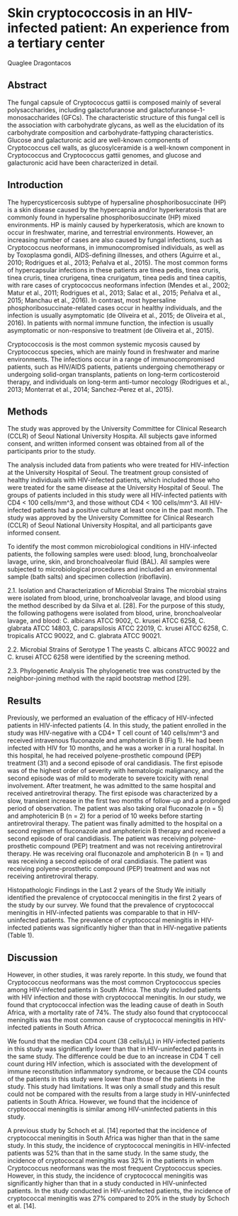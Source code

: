 # Skin cryptococcosis in an HIV-infected patient: An experience from a tertiary center
Quaglee Dragontacos


## Abstract
The fungal capsule of Cryptococcus gattii is composed mainly of several polysaccharides, including galactofuranose and galactofuranose-1-monosaccharides (GFCs). The characteristic structure of this fungal cell is the association with carbohydrate glycans, as well as the elucidation of its carbohydrate composition and carbohydrate-fattyping characteristics. Glucose and galacturonic acid are well-known components of Cryptococcus cell walls, as glucosylceramide is a well-known component in Cryptococcus and Cryptococcus gattii genomes, and glucose and galacturonic acid have been characterized in detail.


## Introduction
The hypercysticercosis subtype of hypersaline phosphoribosuccinate (HP) is a skin disease caused by the hypercapnia and/or hyperkeratosis that are commonly found in hypersaline phosphoribosuccinate (HP) mixed environments. HP is mainly caused by hyperkeratosis, which are known to occur in freshwater, marine, and terrestrial environments. However, an increasing number of cases are also caused by fungal infections, such as Cryptococcus neoformans, in immunocompromised individuals, as well as by Toxoplasma gondii, AIDS-defining illnesses, and others (Aguirre et al., 2010; Rodrigues et al., 2013; Peñalva et al., 2015). The most common forms of hypercapsular infections in these patients are tinea pedis, tinea cruris, tinea cruris, tinea crurigena, tinea crurigatum, tinea pedis and tinea capitis, with rare cases of cryptococcus neoformans infection (Mendes et al., 2002; Matur et al., 2011; Rodrigues et al., 2013; Salac et al., 2015; Peñalva et al., 2015; Manchau et al., 2016). In contrast, most hypersaline phosphoribosuccinate-related cases occur in healthy individuals, and the infection is usually asymptomatic (de Oliveira et al., 2015; de Oliveira et al., 2016). In patients with normal immune function, the infection is usually asymptomatic or non-responsive to treatment (de Oliveira et al., 2015).

Cryptococcosis is the most common systemic mycosis caused by Cryptococcus species, which are mainly found in freshwater and marine environments. The infections occur in a range of immunocompromised patients, such as HIV/AIDS patients, patients undergoing chemotherapy or undergoing solid-organ transplants, patients on long-term corticosteroid therapy, and individuals on long-term anti-tumor necology (Rodrigues et al., 2013; Monterrat et al., 2014; Sanchez-Perez et al., 2015).


## Methods
The study was approved by the University Committee for Clinical Research (CCLR) of Seoul National University Hospita. All subjects gave informed consent, and written informed consent was obtained from all of the participants prior to the study.

The analysis included data from patients who were treated for HIV-infection at the University Hospital of Seoul. The treatment group consisted of healthy individuals with HIV-infected patients, which included those who were treated for the same disease at the University Hospital of Seoul. The groups of patients included in this study were all HIV-infected patients with CD4 < 100 cells/mm^3, and those without CD4 < 100 cells/mm^3. All HIV-infected patients had a positive culture at least once in the past month. The study was approved by the University Committee for Clinical Research (CCLR) of Seoul National University Hospital, and all participants gave informed consent.

To identify the most common microbiological conditions in HIV-infected patients, the following samples were used: blood, lung, bronchoalveolar lavage, urine, skin, and bronchoalveolar fluid (BAL). All samples were subjected to microbiological procedures and included an environmental sample (bath salts) and specimen collection (riboflavin).

2.1. Isolation and Characterization of Microbial Strains
The microbial strains were isolated from blood, urine, bronchoalveolar lavage, and blood using the method described by da Silva et al. [28]. For the purpose of this study, the following pathogens were isolated from blood, urine, bronchoalveolar lavage, and blood: C. albicans ATCC 9002, C. krusei ATCC 6258, C. glabrata ATCC 14803, C. parapsilosis ATCC 22019, C. krusei ATCC 6258, C. tropicalis ATCC 90022, and C. glabrata ATCC 90021.

2.2. Microbial Strains of Serotype 1
The yeasts C. albicans ATCC 90022 and C. krusei ATCC 6258 were identified by the screening method.

2.3. Phylogenetic Analysis
The phylogenetic tree was constructed by the neighbor-joining method with the rapid bootstrap method [29].


## Results
Previously, we performed an evaluation of the efficacy of HIV-infected patients in HIV-infected patients (4. In this study, the patient enrolled in the study was HIV-negative with a CD4+ T cell count of 140 cells/mm^3 and received intravenous fluconazole and amphotericin B (Fig 1). He had been infected with HIV for 10 months, and he was a worker in a rural hospital. In this hospital, he had received polyene-prosthetic compound (PEP) treatment (31) and a second episode of oral candidiasis. The first episode was of the highest order of severity with hematologic malignancy, and the second episode was of mild to moderate to severe toxicity with renal involvement. After treatment, he was admitted to the same hospital and received antiretroviral therapy. The first episode was characterized by a slow, transient increase in the first two months of follow-up and a prolonged period of observation. The patient was also taking oral fluconazole (n = 5) and amphotericin B (n = 2) for a period of 10 weeks before starting antiretroviral therapy. The patient was finally admitted to the hospital on a second regimen of fluconazole and amphotericin B therapy and received a second episode of oral candidiasis. The patient was receiving polyene-prosthetic compound (PEP) treatment and was not receiving antiretroviral therapy. He was receiving oral fluconazole and amphotericin B (n = 1) and was receiving a second episode of oral candidiasis. The patient was receiving polyene-prosthetic compound (PEP) treatment and was not receiving antiretroviral therapy.

Histopathologic Findings in the Last 2 years of the Study
We initially identified the prevalence of cryptococcal meningitis in the first 2 years of the study by our survey. We found that the prevalence of cryptococcal meningitis in HIV-infected patients was comparable to that in HIV-uninfected patients. The prevalence of cryptococcal meningitis in HIV-infected patients was significantly higher than that in HIV-negative patients (Table 1).


## Discussion
However, in other studies, it was rarely reporte. In this study, we found that Cryptococcus neoformans was the most common Cryptococcus species among HIV-infected patients in South Africa. The study included patients with HIV infection and those with cryptococcal meningitis. In our study, we found that cryptococcal infection was the leading cause of death in South Africa, with a mortality rate of 74%. The study also found that cryptococcal meningitis was the most common cause of cryptococcal meningitis in HIV-infected patients in South Africa.

We found that the median CD4 count (38 cells/µL) in HIV-infected patients in this study was significantly lower than that in HIV-uninfected patients in the same study. The difference could be due to an increase in CD4 T cell count during HIV infection, which is associated with the development of immune reconstitution inflammatory syndrome, or because the CD4 counts of the patients in this study were lower than those of the patients in the study. This study had limitations. It was only a small study and this result could not be compared with the results from a large study in HIV-uninfected patients in South Africa. However, we found that the incidence of cryptococcal meningitis is similar among HIV-uninfected patients in this study.

A previous study by Schoch et al. [14] reported that the incidence of cryptococcal meningitis in South Africa was higher than that in the same study. In this study, the incidence of cryptococcal meningitis in HIV-infected patients was 52% than that in the same study. In the same study, the incidence of cryptococcal meningitis was 32% in the patients in whom Cryptococcus neoformans was the most frequent Cryptococcus species. However, in this study, the incidence of cryptococcal meningitis was significantly higher than that in a study conducted in HIV-uninfected patients. In the study conducted in HIV-uninfected patients, the incidence of cryptococcal meningitis was 27% compared to 20% in the study by Schoch et al. [14].
